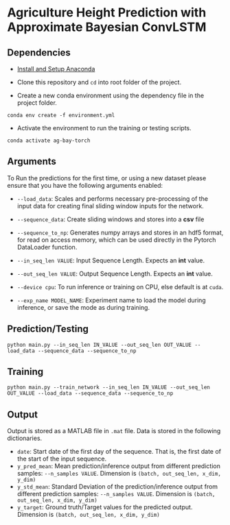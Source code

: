 # Agriculture Height Prediction with Approximate Bayesian ConvLSTM


## Dependencies
* [Install and Setup Anaconda](https://www.anaconda.com/products/individual)

* Clone this repository and `cd` into root folder of the project.

* Create a new conda environment using the dependency file in the project folder.

```
conda env create -f environment.yml
```

* Activate the environment to run the training or testing scripts.
```
conda activate ag-bay-torch
```

## Arguments
To Run the predictions for the first time, or using a new dataset please ensure
that you have the following arguments enabled:

* `--load_data`: Scales and performs necessary pre-processing of the input data for creating final
sliding window inputs for the network.

* `--sequence_data`: Create sliding windows and stores into a **csv** file

* `--sequence_to_np`: Generates numpy arrays and stores in an hdf5 format, for read on access memory, which can be used directly in the Pytorch DataLoader function.

* `--in_seq_len VALUE`: Input Sequence Length. Expects an **int** value.
* `--out_seq_len VALUE`: Output Sequence Length. Expects an **int** value.

* `--device cpu`: To run inference or training on CPU, else default is at `cuda`.

* `--exp_name MODEL_NAME`: Experiment name to load the model during inference, or save the mode as during training.

## Prediction/Testing
```
python main.py --in_seq_len IN_VALUE --out_seq_len OUT_VALUE --load_data --sequence_data --sequence_to_np
```

## Training
```
python main.py --train_network --in_seq_len IN_VALUE --out_seq_len OUT_VALUE --load_data --sequence_data --sequence_to_np
```

## Output
Output is stored as a MATLAB file in `.mat` file. Data is stored in the following dictionaries.

* `date`: Start date of the first day of the sequence. That is, the first date of the start of the input sequence.
* `y_pred_mean`: Mean prediction/inference output from different prediction samples: `--n_samples VALUE`. Dimension is `(batch, out_seq_len, x_dim, y_dim)`
* `y_std_mean`: Standard Deviation of the prediction/inference output from different prediction samples: `--n_samples VALUE`. Dimension is `(batch, out_seq_len, x_dim, y_dim)`
* `y_target`: Ground truth/Target values for the predicted output. Dimension is `(batch, out_seq_len, x_dim, y_dim)`
